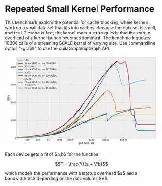 # Repeated Small Kernel Performance


This benchmark explors the potential for cache blocking, where kernels work on a small data set that fits into caches. Because the data set is small, and the L2 cache is fast, the kernel executues so quickly that the startup overhead of a kernel launch becomes dominant. The benchmark queues 10000 calls of a streaming SCALE kernel of varying size. Use commandline option "-graph" to use the cudaGraph/hipGraph API. 

![latency plot](repeated-stream.svg)

Each device gets a fit of \$a,b\$ for the function

$$T = \frac{V}{a + V/b}$$

which models the performance with a startup overhead \$a\$ and a bandwidth \$b\$ depending on the data volume \$V\$. 
